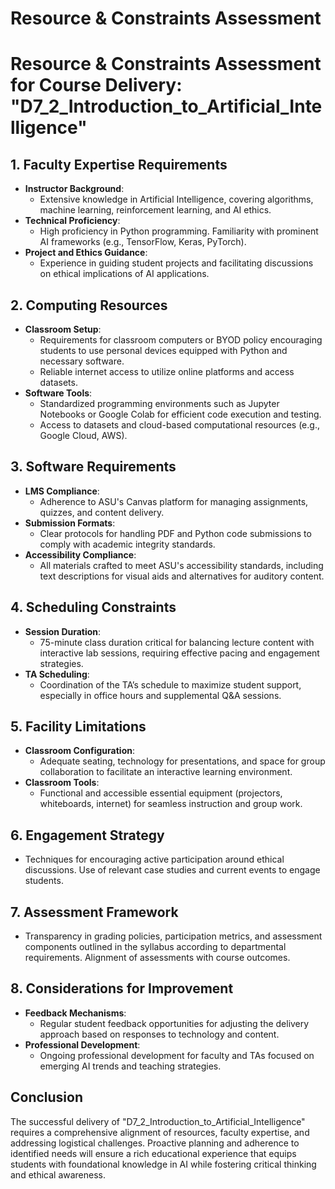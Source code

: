 Resource & Constraints Assessment
=================================

# Resource & Constraints Assessment for Course Delivery: "D7_2_Introduction_to_Artificial_Intelligence"

## 1. Faculty Expertise Requirements
- **Instructor Background**: 
  - Extensive knowledge in Artificial Intelligence, covering algorithms, machine learning, reinforcement learning, and AI ethics.
- **Technical Proficiency**: 
  - High proficiency in Python programming. Familiarity with prominent AI frameworks (e.g., TensorFlow, Keras, PyTorch).
- **Project and Ethics Guidance**: 
  - Experience in guiding student projects and facilitating discussions on ethical implications of AI applications.

## 2. Computing Resources
- **Classroom Setup**: 
  - Requirements for classroom computers or BYOD policy encouraging students to use personal devices equipped with Python and necessary software.
  - Reliable internet access to utilize online platforms and access datasets.
- **Software Tools**:
  - Standardized programming environments such as Jupyter Notebooks or Google Colab for efficient code execution and testing.
  - Access to datasets and cloud-based computational resources (e.g., Google Cloud, AWS).

## 3. Software Requirements
- **LMS Compliance**:
  - Adherence to ASU's Canvas platform for managing assignments, quizzes, and content delivery.
- **Submission Formats**:
  - Clear protocols for handling PDF and Python code submissions to comply with academic integrity standards.
- **Accessibility Compliance**:
  - All materials crafted to meet ASU's accessibility standards, including text descriptions for visual aids and alternatives for auditory content.

## 4. Scheduling Constraints
- **Session Duration**:
  - 75-minute class duration critical for balancing lecture content with interactive lab sessions, requiring effective pacing and engagement strategies.
- **TA Scheduling**:
  - Coordination of the TA’s schedule to maximize student support, especially in office hours and supplemental Q&A sessions.

## 5. Facility Limitations
- **Classroom Configuration**:
  - Adequate seating, technology for presentations, and space for group collaboration to facilitate an interactive learning environment.
- **Classroom Tools**:
  - Functional and accessible essential equipment (projectors, whiteboards, internet) for seamless instruction and group work.

## 6. Engagement Strategy
- Techniques for encouraging active participation around ethical discussions. Use of relevant case studies and current events to engage students.

## 7. Assessment Framework
- Transparency in grading policies, participation metrics, and assessment components outlined in the syllabus according to departmental requirements. Alignment of assessments with course outcomes.

## 8. Considerations for Improvement
- **Feedback Mechanisms**: 
  - Regular student feedback opportunities for adjusting the delivery approach based on responses to technology and content.
- **Professional Development**: 
  - Ongoing professional development for faculty and TAs focused on emerging AI trends and teaching strategies.

## Conclusion
The successful delivery of "D7_2_Introduction_to_Artificial_Intelligence" requires a comprehensive alignment of resources, faculty expertise, and addressing logistical challenges. Proactive planning and adherence to identified needs will ensure a rich educational experience that equips students with foundational knowledge in AI while fostering critical thinking and ethical awareness.